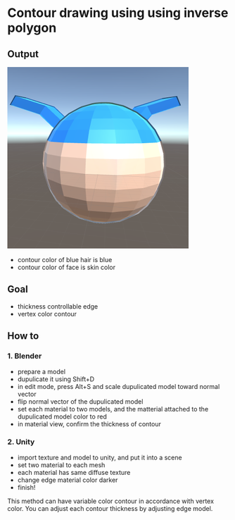 # Contour drawing using using inverse polygon

## Output

![](./output.png)

* contour color of blue hair is blue
* contour color of face is skin color

## Goal

* thickness controllable edge
* vertex color contour

## How to

### 1. Blender

* prepare a model
* dupulicate it using Shift+D
* in edit mode, press Alt+S and scale dupulicated model toward normal vector
* flip normal vector of the dupulicated model
* set each material to two models, and the matterial attached to the dupulicated model color to red
* in material view, confirm the thickness of contour

### 2. Unity

* import texture and model to unity, and put it into a scene
* set two material to each mesh
* each material has same diffuse texture
* change edge material color darker
* finish!

This method can have variable color contour in accordance with vertex color. You can adjust each contour thickness by adjusting edge model.